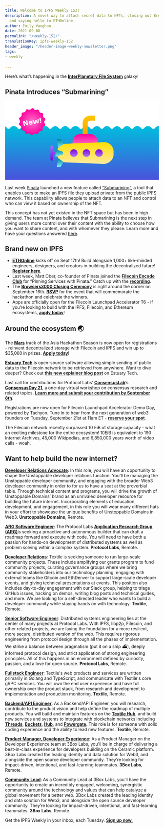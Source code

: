 ```yaml
---
title: Welcome to IPFS Weekly 153!
description: A novel way to attach secret data to NFTs, closing out Browsers3000,
  and saying hello to ETHOnline.
author: Emily Vaughan
date: 2021-09-08
permalink: "/weekly-152/"
translationKey: ipfs-weekly-152
header_image: "/header-image-weekly-newsletter.png"
tags:
- weekly

---
```

Here’s what’s happening in the [**InterPlanetary File System**](https://ipfs.io/) galaxy!

## Pinata Introduces “Submarining”

![](../assets/pinatasubmarining.jpeg)

Last week ​​[Pinata](http://pinata.cloud/) launched a new feature called [“Submarining”](https://medium.com/pinata/how-to-manage-nft-visibility-18e9b7a76b8c), a tool that enables users to make an IPFS file they upload private from the public IPFS network. This capability allows people to attach data to an NFT and control who can view it based on ownership of the NFT.

This concept has not yet existed in the NFT space but has been in high demand. The team at Pinata believes that Submarining is the next step in giving users more control over their content with the ability to choose how you want to share content, and with whomever they please. Learn more and have your questions answered [here](https://www.pinata.cloud/blog/introducing-submarining-what-it-is-why-you-need-it).

## Brand new on IPFS

* [**ETHOnline**](https://online.ethglobal.com/) kicks off on Sept 17th! Build alongside 1,000+ like-minded engineers, designers, and creators in building the decentralized future! [**Register here**](https://online.ethglobal.com/).
* Last week, Matt Ober, co-founder of Pinata joined the [**Filecoin Encode Club**](https://www.encode.club/filecoin-club) for “Pinning Services with Pinata.” Catch up with the [**recording**](https://www.youtube.com/watch?v=AOYtSlhUWE4).
* The [**Browsers3000 Closing Ceremony**](https://www.meetup.com/San-Francisco-IPFS/events/cbjsgsyccmblc/) is right around the corner on September 16th. [**RSVP**](https://www.meetup.com/San-Francisco-IPFS/events/cbjsgsyccmblc/) for the event that will commemorate the hackathon and celebrate the winners.
* Apps are officially open for the Filecoin Launchpad Accelerator T6 - if you’re looking to build with the IPFS, Filecoin, and Ethereum ecosystems, [**apply today**](https://prdpjz4zqoq.typeform.com/to/RxQSZ9dq)!

## Around the ecosystem 🌏

The [**Mars**](https://www.marshackathon2021.com/) track of the Asia Hackathon Season is now open for registrations - reinvent decentralized storage with Filecoin and IPFS and win up to $35,000 in prizes. [**Apply today**](https://xathon.mettl.com/event/MarsAsiaHackathon2021)!

[**Estuary Tech**](https://estuary.tech/) is open-source software allowing simple sending of public data to the Filecoin network to be retrieved from anywhere. Want to dive deeper? Check out [**this new explainer blog post**](https://filecoin.io/blog/posts/taking-a-look-at-estuary/) on Estuary Tech.

Last call for contributions for Protocol Labs’ [**ConsensusLab**](https://research.protocol.ai/blog/2021/consensuslab-supercharging-our-consensus-research/)’s [**ConsensusDay 21**](https://research.protocol.ai/sites/consensusday21/), a one-day virtual workshop on consensus research and related topics. [**Learn more and submit your contribution by September 8th**](https://research.protocol.ai/sites/consensusday21/).

Registrations are now open for Filecoin Launchpad Accelerator Demo Day, powered by Tachyon. Tune in to hear from the next generation of web3 founders on Tuesday, September 21st at 11am ET - [**reserve your spot**](http://tachyon.xyz/).

The Filecoin network recently surpassed 10 EiB of storage capacity - what an exciting milestone for the entire ecosystem! 10EiB is equivalent to 190 Internet Archives, 45,000 Wikipedias, and 6,850,000 years worth of video calls - woah.

## Want to help build the new internet?

[**Developer Relations Advocate**](https://unstoppabledomains.com/jobs/apply?job=4083034004): In this role, you will have an opportunity to shape the Unstoppable developer relations function. You’ll be managing the Unstoppable developer community, and engaging with the broader Web3 developer community in order to for us to have a seat at the proverbial table. Through technical content and programs, you will drive the growth of Unstoppable Domains’ brand as an unrivaled developer resource for building the future internet. Incorporating elements of education, development, and engagement, in this role you will wear many different hats in your effort to showcase the unique benefits of Unstoppable Domains in Web3. **Unstoppable Domains**, Remote.

[**ARG Software Engineer**](https://arg.protocol.ai/job-software-engineer): The Protocol Labs [**Application Research Group (ARG)**](https://arg.protocol.ai/)is seeking a proactive and autonomous builder that can draft a roadmap forward and execute with code. You will need to have both a passion for hands-on development of distributed systems as well as problem solving within a complex system. **Protocol Labs**, Remote.

[**Developer Relations**](https://boards.greenhouse.io/textileio/jobs/4075619004): Textile is seeking someone to run large-scale community projects. These include amplifying our grants program to fund community projects, curating governance groups where we bring community stakeholders into our technology planning, engaging with external teams like Gitcoin and EthDenver to support large-scale developer events, and giving technical presentations at events. This position also includes day-to-day engagement with our Slack group, helping to triage GitHub issues, hacking on demos, writing blog posts and technical guides, and more. We are looking for a self-directed leader who wants to build a developer community while staying hands on with technology. **Textile**, Remote.

[**Senior Software Engineer**](https://jobs.lever.co/protocol/3490e571-4d47-487e-a47f-b02f08668290): Distributed systems engineering lies at the center of many projects at Protocol Labs. With IPFS, libp2p, Filecoin, and other related projects, we are laying the foundation for a more resilient, more secure, distributed version of the web. This requires rigorous engineering from protocol design through all the phases of implementation. We strike a balance between pragmatism (put it on a ship :ferry:), deeply informed protocol design, and strict application of strong engineering principles. All of this happens in an environment defined by curiosity, passion, and a love for open source. **Protocol Labs**, Remote.

[**Fullstack Engineer**](https://boards.greenhouse.io/textileio/jobs/4017984004): Textile's web products and services are written primarily in Golang and TypeScript, and communicate with Textile's core gRPC services. You will own the end user experience and have full ownership over the product stack, from research and development to implementation and production monitoring. **Textile**, Remote.

[**Backend/API Engineer**](https://boards.greenhouse.io/textileio/jobs/4017981004): As a Backend/API Engineer, you will research, contribute to the product vision and help define the roadmap of multiple products. You will build and maintain features on the [**Textile Hub**](https://github.com/textileio/textile), and build new services and systems to integrate with blockchain networks including [**Threads**](https://github.com/textileio/go-threads), [**Buckets**](https://github.com/textileio/go-buckets), [**Hub**](https://github.com/textileio/textile), and [**Powergate**](https://github.com/textileio/powergate). This role is for someone with solid coding experience and the ability to lead new features. **Textile**, Remote.

[**Product Manager, Developer Experience**](https://jobs.lever.co/3box/68e3cf44-5ee8-4b2a-b872-bca815bf5caf): As a Product Manager on the Developer Experience team at 3Box Labs, you'll be in charge of delivering a best-in-class experience for developers building on the Ceramic platform. 3Box Labs created the leading identity and data solution for Web3, and alongside the open source developer community. They’re looking for impact-driven, intentional, and fast-learning teammates. **3Box Labs**, Remote.

[**Community Lead**](https://jobs.lever.co/3box/cac4d9b2-4822-4c91-99b8-16c5d3dd75b6): As a Community Lead at 3Box Labs, you’ll have the opportunity to create an incredibly engaged, welcoming, synergistic community around the technology and values that can help catalyze a global movement for a better web. 3Box Labs created the leading identity and data solution for Web3, and alongside the open source developer community. They’re looking for impact-driven, intentional, and fast-learning teammates. **3Box Labs**, Remote.

Get the IPFS Weekly in your inbox, each Tuesday. [**Sign up now.**](https://ipfs.us4.list-manage.com/subscribe?u=25473244c7d18b897f5a1ff6b&id=cad54b2230)